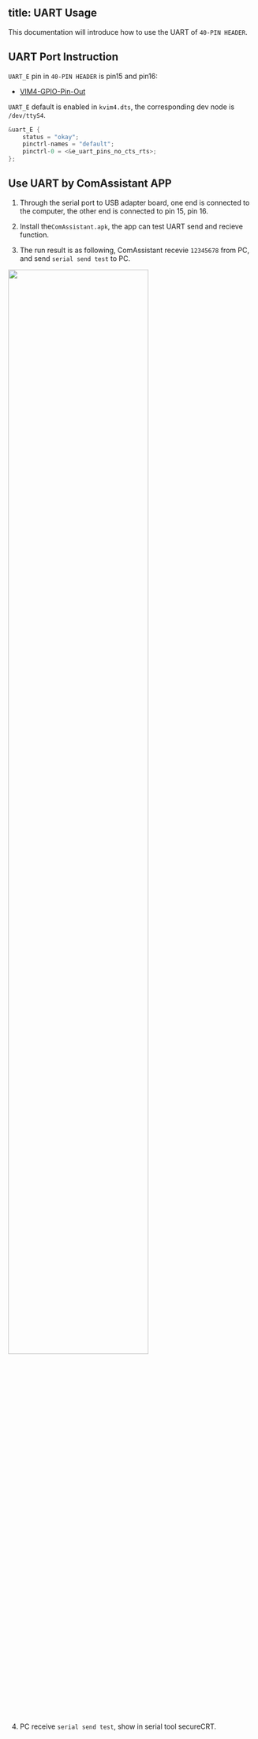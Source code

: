 title: UART Usage
---

This documentation will introduce how to use the UART of `40-PIN HEADER`.

## UART Port Instruction

`UART_E` pin in `40-PIN HEADER` is pin15 and pin16:

* [VIM4-GPIO-Pin-Out](/android/zh-cn/vim4/Interfaces#GPIO-Pinout)

`UART_E` default is enabled in `kvim4.dts`, the corresponding dev node is `/dev/ttyS4`.

```c
&uart_E {
	status = "okay";
	pinctrl-names = "default";
	pinctrl-0 = <&e_uart_pins_no_cts_rts>;
};
```

## Use UART by ComAssistant APP

1. Through the serial port to USB adapter board, one end is connected to the computer, the other end is connected to pin 15, pin 16.

2. Install the`ComAssistant.apk`, the app can test UART send and recieve function.

3. The run result is as following, ComAssistant recevie `12345678` from PC, and send `serial send test` to PC.

<img src="/android/images/vim4/serial_send_rec.png" width="75%" height="75%">

4. PC receive `serial send test`, show in serial tool secureCRT.
